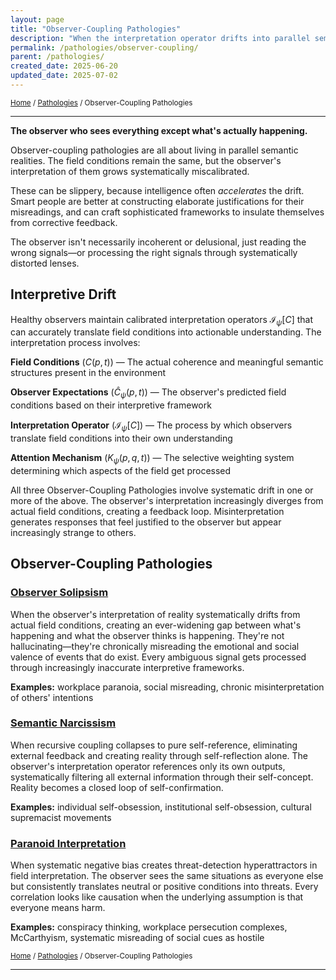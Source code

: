 ```yaml
---
layout: page
title: "Observer-Coupling Pathologies"
description: "When the interpretation operator drifts into parallel semantic realities"
permalink: /pathologies/observer-coupling/
parent: /pathologies/
created_date: 2025-06-20
updated_date: 2025-07-02
---
```


<small>[Home](/) / [Pathologies](/pathologies/) / Observer-Coupling Pathologies</small>

---

**The observer who sees everything except what's actually happening.**

Observer-coupling pathologies are all about living in parallel semantic realities. The field conditions remain the same, but the observer's interpretation of them grows systematically miscalibrated.

These can be slippery, because intelligence often *accelerates* the drift. Smart people are better at constructing elaborate justifications for their misreadings, and can craft sophisticated frameworks to insulate themselves from corrective feedback.

The observer isn't necessarily incoherent or delusional, just reading the wrong signals—or processing the right signals through systematically distorted lenses.

## Interpretive Drift

Healthy observers maintain calibrated interpretation operators $\mathcal{I}_{\psi}[C]$ that can accurately translate field conditions into actionable understanding. The interpretation process involves:

**Field Conditions** ($C(p,t)$) — The actual coherence and meaningful semantic structures present in the environment

**Observer Expectations** ($\hat{C}_{\psi}(p,t)$) — The observer's predicted field conditions based on their interpretive framework

**Interpretation Operator** ($\mathcal{I}_{\psi}[C]$) — The process by which observers translate field conditions into their own understanding

**Attention Mechanism** ($K_{\psi}(p,q,t)$) — The selective weighting system determining which aspects of the field get processed

All three Observer-Coupling Pathologies involve systematic drift in one or more of the above. The observer's interpretation increasingly diverges from actual field conditions, creating a feedback loop. Misinterpretation generates responses that feel justified to the observer but appear increasingly strange to others.

## Observer-Coupling Pathologies

### [Observer Solipsism](/pathologies/observer-coupling/observer-solipsism/)

When the observer's interpretation of reality systematically drifts from actual field conditions, creating an ever-widening gap between what's happening and what the observer thinks is happening. They're not hallucinating—they're chronically misreading the emotional and social valence of events that do exist. Every ambiguous signal gets processed through increasingly inaccurate interpretive frameworks.

**Examples:** workplace paranoia, social misreading, chronic misinterpretation of others' intentions

### [Semantic Narcissism](/pathologies/observer-coupling/semantic-narcissism/)

When recursive coupling collapses to pure self-reference, eliminating external feedback and creating reality through self-reflection alone. The observer's interpretation operator references only its own outputs, systematically filtering all external information through their self-concept. Reality becomes a closed loop of self-confirmation.

**Examples:** individual self-obsession, institutional self-obsession, cultural supremacist movements

### [Paranoid Interpretation](/pathologies/observer-coupling/paranoid-interpretation/)

When systematic negative bias creates threat-detection hyperattractors in field interpretation. The observer sees the same situations as everyone else but consistently translates neutral or positive conditions into threats. Every correlation looks like causation when the underlying assumption is that everyone means harm.

**Examples:** conspiracy thinking, workplace persecution complexes, McCarthyism, systematic misreading of social cues as hostile

<small>[Home](/) / [Pathologies](/pathologies/) / Observer-Coupling Pathologies</small>

---